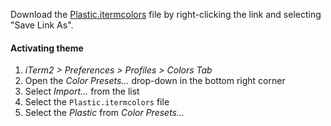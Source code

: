 Download the
[Plastic.itermcolors](https://raw.githubusercontent.com/will-stone/Plastic-Theme/main/themes/iterm/Plastic.itermcolors)
file by right-clicking the link and selecting "Save Link As".

#### Activating theme

1.  _iTerm2 > Preferences > Profiles > Colors Tab_
2.  Open the _Color Presets..._ drop-down in the bottom right corner
3.  Select _Import..._ from the list
4.  Select the `Plastic.itermcolors` file
5.  Select the _Plastic_ from _Color Presets..._
